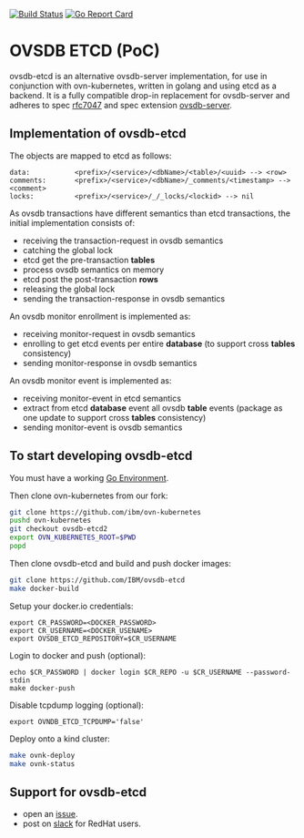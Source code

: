 [![Build Status](https://travis-ci.com/IBM/ovsdb-etcd.svg?branch=master)](https://travis-ci.com/IBM/ovsdb-etcd "Travis")
[![Go Report Card](https://goreportcard.com/badge/github.com/IBM/ovsdb-etcd)](https://goreportcard.com/report/github.com/IBM/ovsdb-etcd)

# OVSDB ETCD (PoC)

ovsdb-etcd is an alternative ovsdb-server implementation, for use in
conjunction with ovn-kubernetes, written in golang and using etcd as a backend. 
It is a fully compatible drop-in replacement for ovsdb-server and adheres to
spec [rfc7047](https://tools.ietf.org/html/rfc7047#page-19) and spec extension
[ovsdb-server](https://docs.openvswitch.org/en/latest/ref/ovsdb-server.7/).

## Implementation of ovsdb-etcd

The objects are mapped to etcd as follows:

```
data:           <prefix>/<service>/<dbName>/<table>/<uuid> --> <row>
comments:       <prefix>/<service>/<dbName>/_comments/<timestamp> --> <comment>
locks:          <prefix>/<service>/_/_locks/<lockid> --> nil
```

As ovsdb transactions have different semantics than etcd transactions, the
initial implementation consists of:
- receiving the transaction-request in ovsdb semantics
- catching the global lock
- etcd get the pre-transaction **tables**
- process ovsdb semantics on memory
- etcd post the post-transaction **rows**
- releasing the global lock
- sending the transaction-response in ovsdb semantics

An ovsdb monitor enrollment is implemented as:
- receiving monitor-request in ovsdb semantics
- enrolling to get etcd events per entire **database** (to support cross **tables** consistency)
- sending monitor-response in ovsdb semantics

An ovsdb monitor event is implemented as:
- receiving monitor-event in etcd semantics
- extract from etcd **database** event all ovsdb **table** events (package as one update to support cross **tables** consistency)
- sending monitor-event is ovsdb semantics

## To start developing ovsdb-etcd

You must have a working [Go Environment](https://golang.org/doc/install).

Then clone ovn-kubernetes from our fork:

```bash
git clone https://github.com/ibm/ovn-kubernetes
pushd ovn-kubernetes
git checkout ovsdb-etcd2
export OVN_KUBERNETES_ROOT=$PWD
popd
```

Then clone ovsdb-etcd and build and push docker images:

```bash
git clone https://github.com/IBM/ovsdb-etcd
make docker-build
```

Setup your docker.io credentials:

```
export CR_PASSWORD=<DOCKER_PASSWORD>
export CR_USERNAME=<DOCKER_USENAME>
export OVSDB_ETCD_REPOSITORY=$CR_USERNAME
```
Login to docker and push (optional):

```
echo $CR_PASSWORD | docker login $CR_REPO -u $CR_USERNAME --password-stdin
make docker-push
```

Disable tcpdump logging (optional):

```
export OVNDB_ETCD_TCPDUMP='false'
```

Deploy onto a kind cluster:


```bash
make ovnk-deploy
make ovnk-status
```

## Support for ovsdb-etcd

- open an [issue](https://github.com/IBM/ovsdb-etcd/issues).
- post on [slack](https://coreos.slack.com/archives/C0258ALGDA6) for RedHat users.
